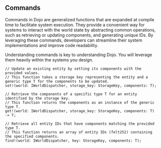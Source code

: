 ## Commands

Commands in Dojo are generalized functions that are expanded at compile time to facilitate system execution. They provide a convenient way for systems to interact with the world state by abstracting common operations, such as retrieving or updating components, and generating unique IDs. By leveraging these commands, developers can streamline their system implementations and improve code readability.

Understanding commands is key to understanding Dojo. You will leverage them heavily within the systems you design.

```rust,ignore
// Update an existing entity by setting its components with the provided values.
// This function takes a storage key representing the entity and a generic type T for the components to be updated.
set!(world: IWorldDispatcher, storage_key: StorageKey, components: T);

// Retrieve the components of a specific type T for an entity identified by the storage key.
// This function returns the components as an instance of the generic type T.
get!(world: IWorldDispatcher, storage_key: StorageKey, components: T) -> T;

// Retrieve all entity IDs that have components matching the provided type T.
// This function returns an array of entity IDs (felt252) containing the specified components.
find!(world: IWorldDispatcher, key: StorageKey, components: T);
```

